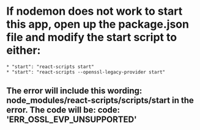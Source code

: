 # If nodemon does not work to start this app, open up the package.json file and modify the start script to either:
    * "start": "react-scripts start"
    * "start": "react-scripts --openssl-legacy-provider start"

## The error will include this wording: node_modules/react-scripts/scripts/start in the error.  The code will be: code: 'ERR_OSSL_EVP_UNSUPPORTED'